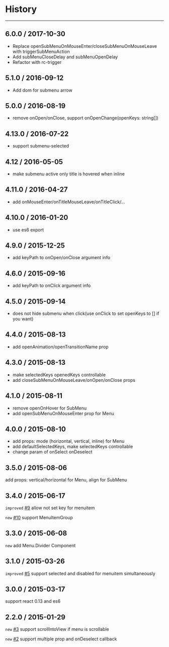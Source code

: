 # History
----

## 6.0.0 / 2017-10-30

- Replace openSubMenuOnMouseEnter/closeSubMenuOnMouseLeave with triggerSubMenuAction
- Add subMenuCloseDelay and subMenuOpenDelay
- Refactor with rc-trigger

## 5.1.0 / 2016-09-12

- Add dom for submenu arrow

## 5.0.0 / 2016-08-19

- remove onOpen/onClose, support onOpenChange(openKeys: string[])

## 4.13.0 / 2016-07-22

- support submenu-selected

## 4.12 / 2016-05-05

- make submenu active only title is hovered when inline

## 4.11.0 / 2016-04-27

- add onMouseEnter/onTitleMouseLeave/onTitleClick/...

## 4.10.0 / 2016-01-20

- use es6 export

## 4.9.0 / 2015-12-25
- add keyPath to onOpen/onClose argument info

## 4.6.0 / 2015-09-16
- add keyPath to onClick argument info

## 4.5.0 / 2015-09-14
- does not hide submenu when click(use onClick to set openKeys to [] if you want)

## 4.4.0 / 2015-08-13
- add openAnimation/openTransitionName prop

## 4.3.0 / 2015-08-13
- make selectedKeys openedKeys controllable
- add closeSubMenuOnMouseLeave/onOpen/onClose props

## 4.1.0 / 2015-08-11
- remove openOnHover for SubMenu
- add openSubMenuOnMouseEnter prop for Menu

## 4.0.0 / 2015-08-10

- add props: mode (horizontal, vertical, inline) for Menu
- add defaultSelectedKeys, make selectedKeys controllable
- change param of onSelect onDeselect

## 3.5.0 / 2015-08-06

add props: vertical/horizontal for Menu, align for SubMenu

## 3.4.0 / 2015-06-17

`improved` [#9](https://github.com/react-component/menu/issues/9) allow not set key for menuitem

`new` [#10](https://github.com/react-component/menu/issues/10) support MenuItemGroup

## 3.3.0 / 2015-06-08

`new` add Menu.Divider Component

## 3.1.0 / 2015-03-26

`improved` [#5](https://github.com/react-component/menu/issues/5) support selected and disabled for menuitem simultaneously

## 3.0.0 / 2015-03-17

support react 0.13 and es6

## 2.2.0 / 2015-01-29

`new` [#3](https://github.com/react-component/menu/issues/3) support scrollIntoView if menu is scrollable

`new` [#2](https://github.com/react-component/menu/issues/2) support multiple prop and onDeselect callback
